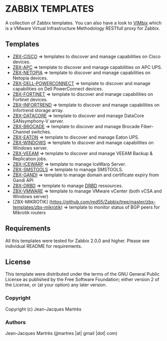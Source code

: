 ZABBIX TEMPLATES
================

A collection of Zabbix templates. You can also have a look to [VIMbix](https://github.com/jjmartres/vimbix) which is a VMware Virtual Infrastructure Methodology RESTfull proxy for Zabbix.

Templates
---------

  * [ZBX-CISCO](https://github.com/jjmartres/Zabbix/tree/master/zbx-templates/zbx-cisco) => templates to discover and manage capabilities on Cisco devices.
  * [ZBX-APC](https://github.com/jjmartres/Zabbix/tree/master/zbx-templates/zbx-apc) => template to discover and manage capabilities on APC UPS.
  * [ZBX-NETOPIA](https://github.com/jjmartres/Zabbix/tree/master/zbx-templates/zbx-netopia) => template to discover and manage capabilities on Netopia devices.
  * [ZBX-DELL-POWERCONNECT](https://github.com/jjmartres/Zabbix/tree/master/zbx-templates/zbx-dell-powerconnect) => template to discover and manage capabilities on Dell PowerConnect devices.
  * [ZBX-FORTINET](https://github.com/jjmartres/Zabbix/tree/master/zbx-templates/zbx-fortinet) => template to discover and manage capabilities on Fortinet devices.
  * [ZBX-INFORTREND](https://github.com/jjmartres/Zabbix/tree/master/zbx-templates/zbx-infortrend) => template to discover and manage capabilities on Infortrend storage array.
  * [ZBX-DATACORE](https://github.com/jjmartres/Zabbix/tree/master/zbx-templates/zbx-datacore) => template to discover and manage DataCore SANsymphony-V server.
  * [ZBX-BROCADE](https://github.com/jjmartres/Zabbix/tree/master/zbx-templates/zbx-brocade) => template to discover and manage Brocade Fiber-Channel switches.
  * [ZBX-EATON](https://github.com/jjmartres/Zabbix/tree/master/zbx-templates/zbx-eaton) => template to discover and manage Eaton UPS.
  * [ZBX-WINDOWS](https://github.com/jjmartres/Zabbix/tree/master/zbx-templates/zbx-windows) => template to discover and manage capabilities on Windows server.
  * [ZBX-VEEAM](https://github.com/jjmartres/Zabbix/tree/master/zbx-templates/zbx-veeam) => template to discover and manage VEEAM Backup & Replication jobs.
  * [ZBX-ICEWARP](https://github.com/jjmartres/Zabbix/tree/master/zbx-templates/zbx-icewarp) => template to manage IceWarp Server.
  * [ZBX-SMSTOOLS](https://github.com/jjmartres/Zabbix/tree/master/zbx-templates/zbx-smstools) => template to manage SMSTOOLS.
  * [ZBX-GANDI](https://github.com/jjmartres/Zabbix/tree/master/zbx-templates/zbx-gandi) => template to manage domain and certificate expiry from Gandi API
  * [ZBX-DRBD](https://github.com/jjmartres/Zabbix/tree/master/zbx-templates/zbx-drbd) => template to manage [DRBD](http://www.drbd.org) ressources.
  * [ZBX-VMWARE](https://github.com/jjmartres/Zabbix/tree/master/zbx-templates/zbx-vmware) => template to manage VMware vCenter (both vCSA and Windows server)
  * [ZBX-MIKROTIK] (https://github.com/red55/Zabbix/tree/master/zbx-templates/zbx-mikrotik) => template to monitor status of BGP peers for Mikrotik routers

Requirements
------------

All this templates were tested for Zabbix 2.0.0 and higher. Please see individual README for requirements.

License
-------

This template were distributed under the terms of the GNU General Public License as published by the Free Software Foundation; either version 2 of the License, or (at your option) any later version.

### Copyright

  Copyright (c) Jean-Jacques Martrès

### Authors

  Jean-Jacques Martrès
  (jjmartres |at| gmail |dot| com)
